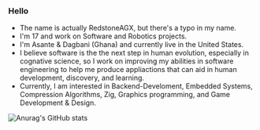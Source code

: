 ### Hello
- The name is actually RedstoneAGX, but there's a typo in my name.
- I'm 17 and work on Software and Robotics projects.
- I'm Asante & Dagbani (Ghana) and currently live in the United States.
- I believe software is the the next step in human evolution, especially in cognative science, so I work on improving my abilities in software engineering to help me produce appliactions that can aid in human development, discovery, and learning.
- Currently, I am interested in Backend-Develoment, Embedded Systems, Compression Algorithms, Zig, Graphics programming, and Game Development & Design.

![Anurag's GitHub stats](https://github-readme-stats.vercel.app/api?username=Ayidana-Aboraah&theme=onedark&show_icons=true)
